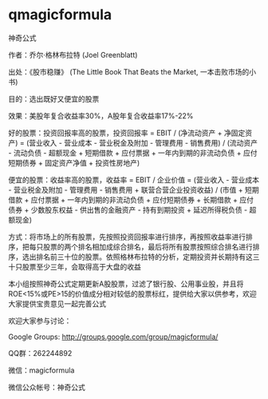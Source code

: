 qmagicformula
=============

神奇公式 

作者：乔尔·格林布拉特 (Joel Greenblatt)

出处：《股市稳赚》 (The Little Book That Beats the Market, 一本击败市场的小书)

目的：选出既好又便宜的股票 

效果：美股年复合收益率30%，A股年复合收益率17%-22%

好的股票：投资回报率高的股票，投资回报率 = EBIT / (净流动资产 + 净固定资产) = (营业收入 - 营业成本 - 营业税金及附加 - 管理费用 - 销售费用) / (流动资产 - 流动负债 - 超额现金 + 短期借款 + 应付票据 + 一年内到期的非流动负债 + 应付短期债券 + 固定资产净值 + 投资性房地产) 

便宜的股票：收益率高的股票，收益率 = EBIT / 企业价值 = (营业收入 - 营业成本 - 营业税金及附加 - 管理费用 - 销售费用 + 联营合营企业投资收益) / (市值 + 短期借款 + 应付票据 + 一年内到期的非流动负债 + 应付短期债券 + 长期借款 + 应付债券 + 少数股东权益 - 供出售的金融资产 - 持有到期投资 + 延迟所得税负债 - 超额现金) 

方式：将市场上的所有股票，先按照投资回报率进行排序，再按照收益率进行排序，把每只股票的两个排名相加成综合排名，最后将所有股票按照综合排名进行排序，选出排名前三十位的股票。依照格林布拉特的分析，定期投资并长期持有这三十只股票至少三年，会取得高于大盘的收益 

本小组按照神奇公式定期更新A股股票，过滤了银行股、公用事业股，并且将ROE<15%或PE>15的价值成分相对较低的股票标红，提供给大家以供参考，欢迎大家提供宝贵意见一起完善公式 

欢迎大家参与讨论：

Google Groups: http://groups.google.com/group/magicformula/ 

QQ群：262244892

微信：magicformula

微信公众帐号：神奇公式
